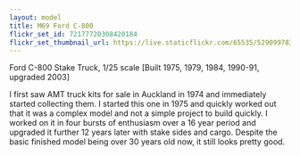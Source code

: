 ```yaml
---
layout: model
title: M69 Ford C-800 
flickr_set_id: 72177720308420184
flickr_set_thumbnail_url: https://live.staticflickr.com/65535/52909978382_a54b0c7c5c_m.jpg
---
```


Ford C-800 Stake Truck, 1/25 scale
[Built 1975, 1979, 1984, 1990-91, upgraded 2003]

I first saw AMT truck kits for sale in Auckland in 1974 and immediately started collecting them. I started this one in 1975 and quickly worked out that it was a complex model and not a simple project to build quickly. I worked on it in four bursts of enthusiasm over a 16 year period and upgraded it further 12 years later with stake sides and cargo. Despite the basic finished model being over 30 years old now, it still looks pretty good.



